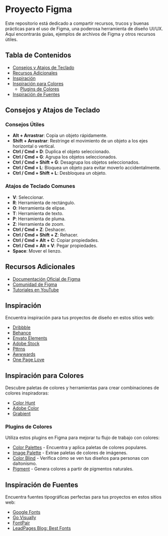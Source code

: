 # Proyecto Figma

Este repositorio está dedicado a compartir recursos, trucos y buenas prácticas para el uso de Figma, una poderosa herramienta de diseño UI/UX. Aquí encontrarás guías, ejemplos de archivos de Figma y otros recursos útiles.

## Tabla de Contenidos

- [Consejos y Atajos de Teclado](#consejos-y-atajos-de-teclado)
- [Recursos Adicionales](#recursos-adicionales)
- [Inspiración](#inspiración)
- [Inspiración para Colores](#inspiración-para-colores)
  - [Plugins de Colores](#plugins-de-colores)
- [Inspiración de Fuentes](#inspiración-de-fuentes)

## Consejos y Atajos de Teclado

### Consejos Útiles

- **Alt + Arrastrar**: Copia un objeto rápidamente.
- **Shift + Arrastrar**: Restringe el movimiento de un objeto a los ejes horizontal o vertical.
- **Ctrl / Cmd + D**: Duplica el objeto seleccionado.
- **Ctrl / Cmd + G**: Agrupa los objetos seleccionados.
- **Ctrl / Cmd + Shift + G**: Desagrupa los objetos seleccionados.
- **Ctrl / Cmd + L**: Bloquea un objeto para evitar moverlo accidentalmente.
- **Ctrl / Cmd + Shift + L**: Desbloquea un objeto.

### Atajos de Teclado Comunes

- **V**: Seleccionar.
- **R**: Herramienta de rectángulo.
- **O**: Herramienta de elipse.
- **T**: Herramienta de texto.
- **P**: Herramienta de pluma.
- **Z**: Herramienta de zoom.
- **Ctrl / Cmd + Z**: Deshacer.
- **Ctrl / Cmd + Shift + Z**: Rehacer.
- **Ctrl / Cmd + Alt + C**: Copiar propiedades.
- **Ctrl / Cmd + Alt + V**: Pegar propiedades.
- **Space**: Mover el lienzo.

## Recursos Adicionales

- [Documentación Oficial de Figma](https://help.figma.com)
- [Comunidad de Figma](https://www.figma.com/community)
- [Tutoriales en YouTube](https://www.youtube.com/results?search_query=figma+tutorials)

## Inspiración

Encuentra inspiración para tus proyectos de diseño en estos sitios web:

- [Dribbble](https://dribbble.com/)
- [Behance](https://www.behance.net/)
- [Envato Elements](https://elements.envato.com/es/)
- [Adobe Stock](https://stock.adobe.com/ie/)
- [Pttrns](https://www.pttrns.com/)
- [Awwwards](https://www.awwwards.com/)
- [One Page Love](https://onepagelove.com/)

## Inspiración para Colores

Descubre paletas de colores y herramientas para crear combinaciones de colores inspiradoras:

- [Color Hunt](https://colorhunt.co/)
- [Adobe Color](https://color.adobe.com/es/create)
- [Grabient](https://grabient.com/)

### Plugins de Colores

Utiliza estos plugins en Figma para mejorar tu flujo de trabajo con colores:

- [Color Palettes](https://www.figma.com/community/plugin/731627216655469013/Color-Palettes) - Encuentra y aplica paletas de colores populares.
- [Image Palette](https://www.figma.com/community/plugin/731595253182527033/Image-Palette) - Extrae paletas de colores de imágenes.
- [Color Blind](https://www.figma.com/community/plugin/740914339041588360/Color-Blind) - Verifica cómo se ven tus diseños para personas con daltonismo.
- [Pigment](https://www.figma.com/community/plugin/728230755057323528/Pigment) - Genera colores a partir de pigmentos naturales.

## Inspiración de Fuentes

Encuentra fuentes tipográficas perfectas para tus proyectos en estos sitios web:

- [Google Fonts](https://fonts.google.com/)
- [Go Visually](https://govisually.com/)
- [FontPair](https://www.fontpair.co/)
- [LeadPages Blog: Best Fonts](https://www.leadpages.net/blog/best-fonts/)

